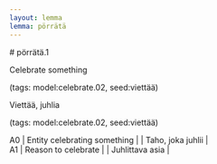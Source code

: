 ```yaml
---
layout: lemma
lemma: pörrätä
---
```


<div class="sense">
# <span class="sensename">pörrätä.1</span>

<span class="description">Celebrate something</span>

(tags: model:celebrate.02, seed:viettää)

<span class="description">Viettää, juhlia</span>

(tags: model:celebrate.02, seed:viettää)

A0 | Entity celebrating something |   | Taho, joka juhlii |  
A1 | Reason to celebrate |   | Juhlittava asia |  

</div>

